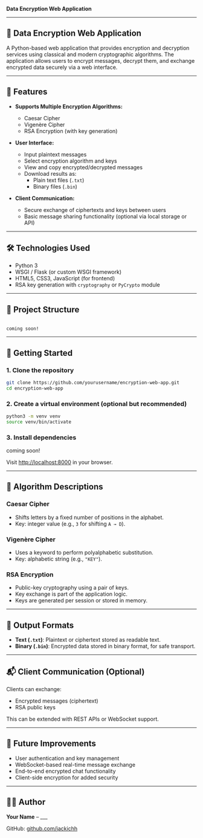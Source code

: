 **Data Encryption Web Application**

---

## 🔐 Data Encryption Web Application

A Python-based web application that provides encryption and decryption services using classical and modern cryptographic algorithms. The application allows users to encrypt messages, decrypt them, and exchange encrypted data securely via a web interface.

---

## 📌 Features

- **Supports Multiple Encryption Algorithms:**
  - Caesar Cipher
  - Vigenère Cipher
  - RSA Encryption (with key generation)

- **User Interface:**
  - Input plaintext messages
  - Select encryption algorithm and keys
  - View and copy encrypted/decrypted messages
  - Download results as:
    - Plain text files (`.txt`)
    - Binary files (`.bin`)

- **Client Communication:**
  - Secure exchange of ciphertexts and keys between users
  - Basic message sharing functionality (optional via local storage or API)

---

## 🛠 Technologies Used

- Python 3
- WSGI / Flask (or custom WSGI framework)
- HTML5, CSS3, JavaScript (for frontend)
- RSA key generation with `cryptography` or `PyCrypto` module

---

## 📂 Project Structure

```

coming soon!

````

---

## 🚀 Getting Started

### 1. Clone the repository
```bash
git clone https://github.com/yourusername/encryption-web-app.git
cd encryption-web-app
````

### 2. Create a virtual environment (optional but recommended)

```bash
python3 -m venv venv
source venv/bin/activate
```

### 3. Install dependencies

coming soon!

Visit [http://localhost:8000](http://localhost:8000) in your browser.

---

## 🔐 Algorithm Descriptions

### Caesar Cipher

* Shifts letters by a fixed number of positions in the alphabet.
* Key: integer value (e.g., `3` for shifting `A → D`).

### Vigenère Cipher

* Uses a keyword to perform polyalphabetic substitution.
* Key: alphabetic string (e.g., `"KEY"`).

### RSA Encryption

* Public-key cryptography using a pair of keys.
* Key exchange is part of the application logic.
* Keys are generated per session or stored in memory.

---

## 📁 Output Formats

* **Text (`.txt`)**: Plaintext or ciphertext stored as readable text.
* **Binary (`.bin`)**: Encrypted data stored in binary format, for safe transport.

---

## 📬 Client Communication (Optional)

Clients can exchange:

* Encrypted messages (ciphertext)
* RSA public keys

This can be extended with REST APIs or WebSocket support.

---

## 🧪 Future Improvements

* User authentication and key management
* WebSocket-based real-time message exchange
* End-to-end encrypted chat functionality
* Client-side encryption for added security

---

## 👨‍💻 Author

**Your Name** – ___

GitHub: [github.com/jackichh](https://github.com/jackichh)

